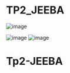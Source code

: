 # TP2_JEEBA

![image](https://github.com/user-attachments/assets/1cf4cdcc-dd59-4cdc-8dd8-ac955f0aa4d5)

![image](https://github.com/user-attachments/assets/f9a5b7ea-4e19-4c91-9985-c5166ba72a89)
![image](https://github.com/user-attachments/assets/be4f9b72-aad4-41df-9679-28ae41b050bb)


# Tp2-JEEBA
